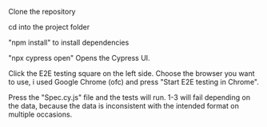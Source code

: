 Clone the repository

cd into the project folder 

"npm install" to install dependencies

"npx cypress open" Opens the Cypress UI.
  
 Click the E2E testing square on the left side. Choose the browser you want to use, i used Google Chrome (ofc) and press "Start E2E testing in Chrome". 
   
 Press the "Spec.cy.js" file and the tests will run. 1-3 will fail depending on the data, because the data is inconsistent with the intended format on multiple occasions. 